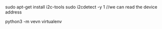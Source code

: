 sudo apt-get install i2c-tools
sudo i2cdetect -y 1   //we can read the device address


python3 -m vevn virtualenv

